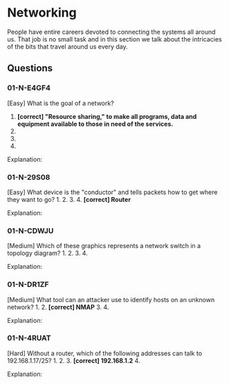 # Networking
People have entire careers devoted to connecting the systems all around us. That job is no small task and in this section we talk about the intricacies of the bits that travel around us every day.


## Questions
### 01-N-E4GF4
[Easy] What is the goal of a network?
1. **[correct] "Resource sharing," to make all programs, data and equipment available to those in need of the services.**
2. 
3. 
4. 

Explanation: 


### 01-N-29S08
[Easy] What device is the "conductor" and tells packets how to get where they want to go?
1. 
2. 
3. 
4. **[correct] Router**

Explanation: 


### 01-N-CDWJU
[Medium] Which of these graphics represents a network switch in a topology diagram?
1. 
2.
3.
4.

Explanation: 


### 01-N-DR1ZF
[Medium] What tool can an attacker use to identify hosts on an unknown network?
1. 
2. **[correct] NMAP**
3. 
4. 

Explanation: 


### 01-N-4RUAT
[Hard] Without a router, which of the following addresses can talk to 192.168.1.17/25?
1. 
2. 
3. **[correct] 192.168.1.2**
4. 

Explanation: 
